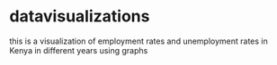 # datavisualizations
this is a visualization of employment rates and unemployment rates in Kenya in different years using graphs

